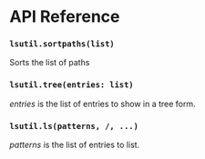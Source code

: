 # API Reference



### `lsutil.sortpaths(list)`

Sorts the list of paths

### `lsutil.tree(entries: list)`


_entries_ is the list of entries to show in a tree form.


### `lsutil.ls(patterns, /, ...)`

_patterns_ is the list of entries to list.

















